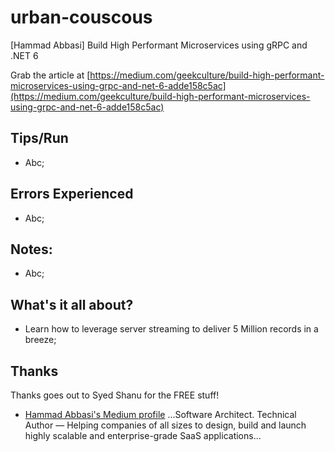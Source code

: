 # urban-couscous
[Hammad Abbasi] Build High Performant Microservices using gRPC and .NET 6

Grab the article at [https://medium.com/geekculture/build-high-performant-microservices-using-grpc-and-net-6-adde158c5ac](https://medium.com/geekculture/build-high-performant-microservices-using-grpc-and-net-6-adde158c5ac)

## Tips/Run

* Abc;

## Errors Experienced

* Abc;

## Notes:

* Abc;

## What's it all about?

* Learn how to leverage server streaming to deliver 5 Million records in a breeze;

## Thanks

Thanks goes out to Syed Shanu for the FREE stuff!

* [Hammad Abbasi's Medium profile](https://medium.com/@hammad-ulhaq) ...Software Architect. Technical Author — Helping companies of all sizes to design, build and launch highly scalable and enterprise-grade SaaS applications...
